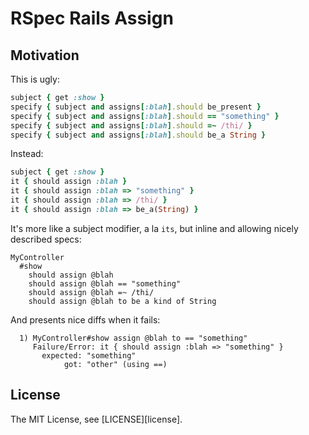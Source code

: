 # RSpec Rails Assign

## Motivation

This is ugly:

```ruby
subject { get :show }
specify { subject and assigns[:blah].should be_present }
specify { subject and assigns[:blah].should == "something" }
specify { subject and assigns[:blah].should =~ /thi/ }
specify { subject and assigns[:blah].should be_a String }
```

Instead:

```ruby
subject { get :show }
it { should assign :blah }
it { should assign :blah => "something" }
it { should assign :blah => /thi/ }
it { should assign :blah => be_a(String) }
```

It's more like a subject modifier, a la `its`, but inline and allowing nicely described specs:

```
MyController
  #show
    should assign @blah
    should assign @blah == "something"
    should assign @blah =~ /thi/
    should assign @blah to be a kind of String
```

And presents nice diffs when it fails:

```
  1) MyController#show assign @blah to == "something"
     Failure/Error: it { should assign :blah => "something" }
       expected: "something"
            got: "other" (using ==)
```

## License

The MIT License, see [LICENSE][license].
